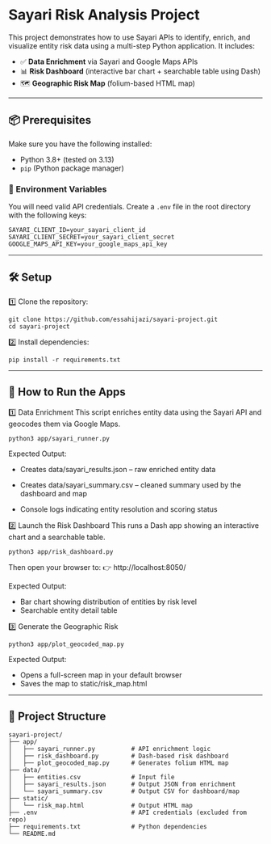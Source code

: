 # Sayari Risk Analysis Project

This project demonstrates how to use Sayari APIs to identify, enrich, and visualize entity risk data using a multi-step Python application. It includes:

- ✅ **Data Enrichment** via Sayari and Google Maps APIs  
- 📊 **Risk Dashboard** (interactive bar chart + searchable table using Dash)  
- 🗺️ **Geographic Risk Map** (folium-based HTML map)

---

## 📦 Prerequisites

Make sure you have the following installed:

- Python 3.8+ (tested on 3.13)
- `pip` (Python package manager)

### 🔑 Environment Variables

You will need valid API credentials. Create a `.env` file in the root directory with the following keys:

```env
SAYARI_CLIENT_ID=your_sayari_client_id
SAYARI_CLIENT_SECRET=your_sayari_client_secret
GOOGLE_MAPS_API_KEY=your_google_maps_api_key
```

---

## 🛠️ Setup

1️⃣ Clone the repository:
```
git clone https://github.com/essahijazi/sayari-project.git
cd sayari-project
```
2️⃣ Install dependencies:
```
pip install -r requirements.txt
```

---

## 🚀 How to Run the Apps

1️⃣ Data Enrichment
This script enriches entity data using the Sayari API and geocodes them via Google Maps.
```
python3 app/sayari_runner.py
```
Expected Output:

- Creates data/sayari_results.json – raw enriched entity data

- Creates data/sayari_summary.csv – cleaned summary used by the dashboard and map

- Console logs indicating entity resolution and scoring status

2️⃣ Launch the Risk Dashboard
This runs a Dash app showing an interactive chart and a searchable table.
```
python3 app/risk_dashboard.py
```
Then open your browser to:
👉 http://localhost:8050/

Expected Output:

- Bar chart showing distribution of entities by risk level
- Searchable entity detail table

3️⃣ Generate the Geographic Risk 
```
python3 app/plot_geocoded_map.py
```
Expected Output:

- Opens a full-screen map in your default browser
- Saves the map to static/risk_map.html

---

## 📂 Project Structure
```
sayari-project/
├── app/
│   ├── sayari_runner.py          # API enrichment logic
│   ├── risk_dashboard.py         # Dash-based risk dashboard
│   ├── plot_geocoded_map.py      # Generates folium HTML map
├── data/
│   ├── entities.csv              # Input file
│   ├── sayari_results.json       # Output JSON from enrichment
│   └── sayari_summary.csv        # Output CSV for dashboard/map
├── static/
│   └── risk_map.html             # Output HTML map
├── .env                          # API credentials (excluded from repo)
├── requirements.txt              # Python dependencies
└── README.md
```
